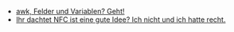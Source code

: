 * [awk, Felder und Variablen? Geht!](https://opensource.com/article/19/11/fields-records-variables-awk)
* [Ihr dachtet NFC ist eine gute Idee? Ich nicht und ich hatte recht.](https://blog.fefe.de/?ts=a33ee5c8)
